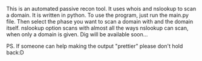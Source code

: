This is an automated passive recon tool. It uses whois and nslookup to scan a domain. 
It is written in python. To use the program, just run the main.py file.
Then select the phase you want to scan a domain with and the domain itself.
nslookup option scans with almost all the ways nslookup can scan, when only a domain is given. 
Dig will be available soon...

PS. If someone can help making the output "prettier" please don't hold back:D
